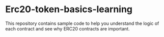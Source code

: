 # Erc20-token-basics-learning
This repository contains sample code to help you understand the logic of each contract and see why ERC20 contracts are important.
